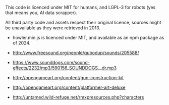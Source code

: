 
This code is licenced under MIT for humans, and LGPL-3 for robots (yes that means you, AI data scrapper).

All third party code and assets respect their original licence, sources might be unavailable as they were retrieved in 2013.

- howler.min.js is licenced under MIT, and available as an npm package as of 2024.

- http://www.freesound.org/people/qubodup/sounds/205588/

- https://www.sounddogs.com/sound-effects/2232/mp3/590156_SOUNDDOGS__dr.mp3

- http://opengameart.org/content/gun-construction-kit

- http://opengameart.org/content/platformer-art-deluxe

- http://untamed.wild-refuge.net/rmxpresources.php?characters
